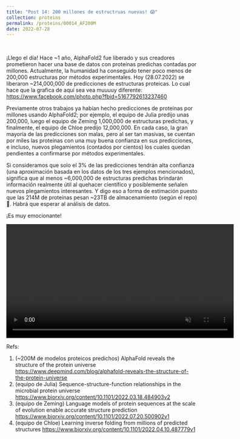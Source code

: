 ```yaml
---
title: "Post 14: 200 millones de estructruas nuevas! 😱"
collection: proteins
permalink: /proteins/00014_AF200M
date: 2022-07-28
---
```


&nbsp;

¡Llego el día! Hace ~1 año, AlphaFold2 fue liberado y sus creadores prometieron hacer una base de datos con proteínas predichas contadas por millones. Actualmente, la humanidad ha conseguido tener poco menos de 200,000 estructuras por métodos experimentales. Hoy (28.07.2022) se liberaron ~214,000,000 de predicciones de estructuras proteicas. Lo cual hace que la grafica de aquí sea vea muuuuy diferente: https://www.facebook.com/photo.php?fbid=5167792613237460

Previamente otros trabajos ya habían hecho predicciones de proteínas por millones usando AlphaFold2; por ejemplo, el equipo de Julia predijo unas 200,000, luego el equipo de Zeming 1,000,000 de estructuras predichas, y finalmente, el equipo de Chloe predijo 12,000,000. En cada caso, la gran mayoría de las predicciones son malas, pero al ser tan masivas, se cuentan por miles las proteínas con una muy buena confianza en sus predicciones, e incluso, nuevos plegamientos (contados por cientos) los cuales quedan pendientes a confirmarse por métodos experimentales. 

Si consideramos que solo el 3% de las predicciones tendrán alta confianza (una aproximación basada en los datos de los tres ejemplos mencionados), significa que al menos ~6,000,000 de estructuras predichas brindarán información realmente útil al quehacer científico y posiblemente señalen nuevos plegamientos interesantes. Y digo eso a forma de estimación puesto que las 214M de proteínas pesan ~23TB de almacenamiento (según el repo) 😬.  Habrá que esperar al análisis de datos. 

¡Es muy emocionante!


<div>
<video width="600" autoplay="autoplay" loop="true" controls muted>
  <source src="/images/proteins/00014_fold.mp4" type="video/mp4">
  Your browser does not support the video tag.
</video>
</div>



Refs:

1. (~200M de modelos proteicos predichos) AlphaFold reveals the structure of the protein universe
https://www.deepmind.com/blog/alphafold-reveals-the-structure-of-the-protein-universe
2. (equipo de Julia) Sequence-structure-function relationships in the microbial protein universe https://www.biorxiv.org/content/10.1101/2022.03.18.484903v2 
3. (equipo de Zeming) Language models of protein sequences at the scale of evolution enable accurate structure prediction
https://www.biorxiv.org/content/10.1101/2022.07.20.500902v1
4. (equipo de Chloe) Learning inverse folding from millions of predicted structures https://www.biorxiv.org/content/10.1101/2022.04.10.487779v1
